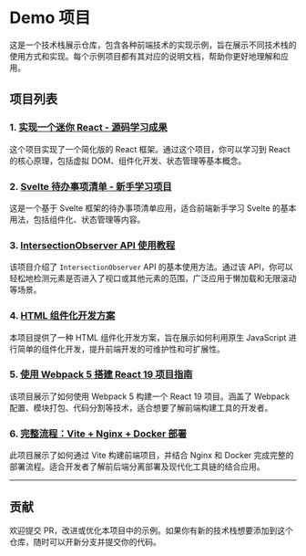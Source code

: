 # Demo 项目

这是一个技术栈展示仓库，包含各种前端技术的实现示例，旨在展示不同技术栈的使用方式和实现。每个示例项目都有其对应的说明文档，帮助你更好地理解和应用。

## 项目列表

### 1. [实现一个迷你 React - 源码学习成果](./single-file/mini-react.html)
这个项目实现了一个简化版的 React 框架。通过这个项目，你可以学习到 React 的核心原理，包括虚拟 DOM、组件化开发、状态管理等基本概念。

### 2. [Svelte 待办事项清单 - 新手学习项目](./Svelte/svelte-todolist/README.md)
这是一个基于 Svelte 框架的待办事项清单应用，适合前端新手学习 Svelte 的基本用法，包括组件化、状态管理等内容。

### 3. [IntersectionObserver API 使用教程](./single-file/IntersectionObserver.html)
该项目介绍了 `IntersectionObserver` API 的基本使用方法。通过该 API，你可以轻松地检测元素是否进入了视口或其他元素的范围，广泛应用于懒加载和无限滚动等场景。

### 4. [HTML 组件化开发方案](./single-file/HTML%20组件化/README.md)
本项目提供了一种 HTML 组件化开发方案，旨在展示如何利用原生 JavaScript 进行简单的组件化开发，提升前端开发的可维护性和可扩展性。

### 5. [使用 Webpack 5 搭建 React 19 项目指南](./webpack/webpack_create_react/README.md)
该项目展示了如何使用 Webpack 5 构建一个 React 19 项目。涵盖了 Webpack 配置、模块打包、代码分割等技术，适合想要了解前端构建工具的开发者。

### 6. [完整流程：Vite + Nginx + Docker 部署](./vite/vite_nginx_docker_deployment/README.md)
此项目展示了如何通过 Vite 构建前端项目，并结合 Nginx 和 Docker 完成完整的部署流程。适合开发者了解前后端分离部署及现代化工具链的结合应用。

---

## 贡献

欢迎提交 PR，改进或优化本项目中的示例。如果你有新的技术栈想要添加到这个仓库，随时可以开新分支并提交你的代码。
